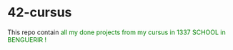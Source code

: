 # 42-cursus
This repo contain <span style="color : green">all my done projects<span> from my cursus in <span style="color : green">1337 SCHOOL in BENGUERIR !<span>
